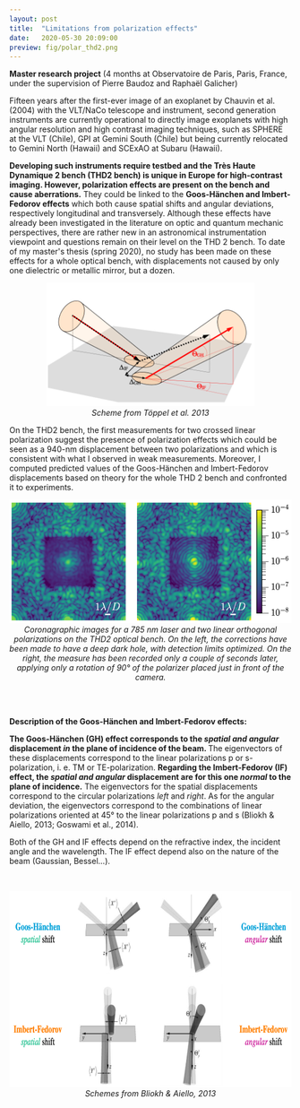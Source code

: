 ```yaml
---
layout: post
title:  "Limitations from polarization effects"
date:   2020-05-30 20:09:00
preview: fig/polar_thd2.png
---
```


<b>Master research project</b> (4 months at Observatoire de Paris, Paris, France, under the supervision of Pierre Baudoz and Raphaël Galicher)

Fifteen years after the first-ever image of an exoplanet by Chauvin et al. (2004) with the VLT/NaCo telescope and instrument, second generation instruments are currently operational to directly image exoplanets with high angular resolution and high contrast imaging techniques, such as SPHERE at the VLT (Chile), GPI at Gemini South (Chile) but being currently relocated to Gemini North (Hawaii) and SCExAO at Subaru (Hawaii).

<b>Developing such instruments require testbed and the Très Haute Dynamique 2 bench (THD2 bench) is unique in Europe for high-contrast imaging. However, polarization effects are present on the bench and cause aberrations.</b> They could be linked to the <b>Goos-Hänchen and Imbert-Fedorov effects</b> which both cause spatial shifts and angular deviations, respectively longitudinal and transversely. Although these effects have already been investigated in the literature on optic and quantum mechanic perspectives, there are rather new in an astronomical instrumentation viewpoint and questions remain on their level on the THD 2 bench. To date of my master's thesis (spring 2020), no study has been made on these effects for a whole optical bench, with displacements not caused by only one dielectric or metallic mirror, but a dozen.
<br>

<p align="center">
<img src="/fig/polar_4effects_concise.png" height="220">
<br> <i> Scheme from Töppel et al. 2013 </i> <br>
</p>

  
On the THD2 bench, the first measurements for two crossed linear polarization suggest the presence of polarization effects which could be seen as a 940-nm displacement between two polarizations and which is consistent with what I observed in weak measurements. Moreover, I computed predicted values of the Goos-Hänchen and Imbert-Fedorov displacements based on theory for the whole THD 2 bench and confronted it to experiments. 
<br>


<p align="center">
<img src="/fig/polar_thd2.png" height="220">
<br> <i> Coronagraphic images for a 785 nm laser and two linear orthogonal polarizations on the THD2 optical bench. On the left, the corrections have been made to have a deep dark hole, with detection limits optimized. On the right, the measure has been recorded only a couple of seconds later, applying only a rotation of 90° of the polarizer placed just in front of the camera. </i> <br>
</p>

<br><br>

<b>Description of the Goos-Hänchen and Imbert-Fedorov effects:</b>

<b>The Goos-Hänchen (GH) effect corresponds to the <i>spatial and angular</i> displacement <i>in</i> the plane of incidence of the beam. </b>
The eigenvectors of these displacements correspond to the linear polarizations p or s-polarization, i. e. TM or TE-polarization.
<b>Regarding the Imbert-Fedorov (IF) effect, the <i>spatial and angular</i> displacement are for this one <i>normal</i> to the plane of incidence.</b>
The eigenvectors for the spatial displacements correspond to the circular polarizations <i>left</i> and <i>right</i>. 
As for the angular deviation, the eigenvectors correspond to the combinations of linear polarizations oriented at 45° to the linear polarizations p and s  (Bliokh & Aiello, 2013; Goswami et al., 2014).

Both of the GH and IF effects depend on the refractive index, the incident angle and the wavelength. The IF effect depend also on the nature of the beam (Gaussian, Bessel...).

<br>
<p align="center">
<img src="/fig/polar_4effects_detailed.png" height="350">
<br> <i> Schemes from Bliokh & Aiello, 2013 </i> <br>
</p>

